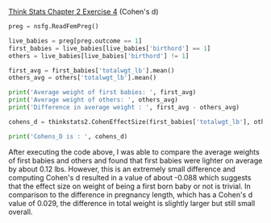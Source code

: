 [Think Stats Chapter 2 Exercise 4](http://greenteapress.com/thinkstats2/html/thinkstats2003.html#toc24) (Cohen's d)

~~~python
preg = nsfg.ReadFemPreg()

live_babies = preg[preg.outcome == 1]
first_babies = live_babies[live_babies['birthord'] == 1]
others = live_babies[live_babies['birthord'] != 1]

first_avg = first_babies['totalwgt_lb'].mean()
others_avg = others['totalwgt_lb'].mean()

print('Average weight of first babies: ', first_avg)
print('Average weight of others: ', others_avg)
print('Difference in average weight : ', first_avg - others_avg)

cohens_d = thinkstats2.CohenEffectSize(first_babies['totalwgt_lb'], others['totalwgt_lb'])

print('Cohens_D is : ', cohens_d)

~~~

After executing the code above, I was able to compare the average weights of first babies and others and found that first babies were lighter on average by about 0.12 lbs. However, this is an extremely small difference and computing Cohen's d resulted in a value of about -0.088 which suggests that the effect size on weight of being a first born baby or not is trivial. In comparison to the difference in pregnancy length, which has a Cohen's d value of 0.029, the difference in total weight is slightly larger but still small overall. 
